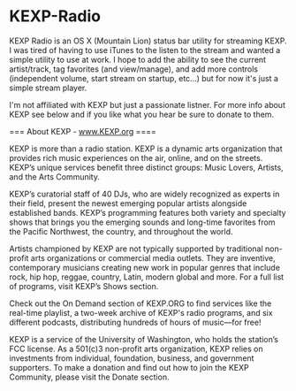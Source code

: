 KEXP-Radio
==========

KEXP Radio is an OS X (Mountain Lion) status bar utility for streaming KEXP. I was tired of having to use iTunes to the listen to the stream and wanted a simple utility to use at work. I hope to add the ability to see the current artist/track, tag favorites (and view/manage), and add more controls (independent volume, start stream on startup, etc...) but for now it's just a simple stream player.

I'm not affiliated with KEXP but just a passionate listner.  For more info about KEXP see below and if you like what you hear be sure to donate to them.

=== About KEXP - www.KEXP.org ====

KEXP is more than a radio station. KEXP is a dynamic arts organization that provides rich music experiences on the air, online, and on the streets. KEXP’s unique services benefit three distinct groups: Music Lovers, Artists, and the Arts Community. 

KEXP’s curatorial staff of 40 DJs, who are widely recognized as experts in their field, present the newest emerging popular artists alongside established bands. KEXP’s programming features both variety and specialty shows that brings you the emerging sounds and long-time favorites from the Pacific Northwest, the country, and throughout the world. 

Artists championed by KEXP are not typically supported by traditional non-profit arts organizations or commercial media outlets. They are inventive, contemporary musicians creating new work in popular genres that include rock, hip hop, reggae, country, Latin, modern global and more. For a full list of programs, visit KEXP’s Shows section.

Check out the On Demand section of KEXP.ORG to find services like the real-time playlist, a two-week archive of KEXP's radio programs, and six different podcasts, distributing hundreds of hours of music—for free! 

KEXP is a service of the University of Washington, who holds the station’s FCC license. As a 501(c)3 non-profit arts organization, KEXP relies on investments from individual, foundation, business, and government supporters. To make a donation and find out how to join the KEXP Community, please visit the Donate section. 

